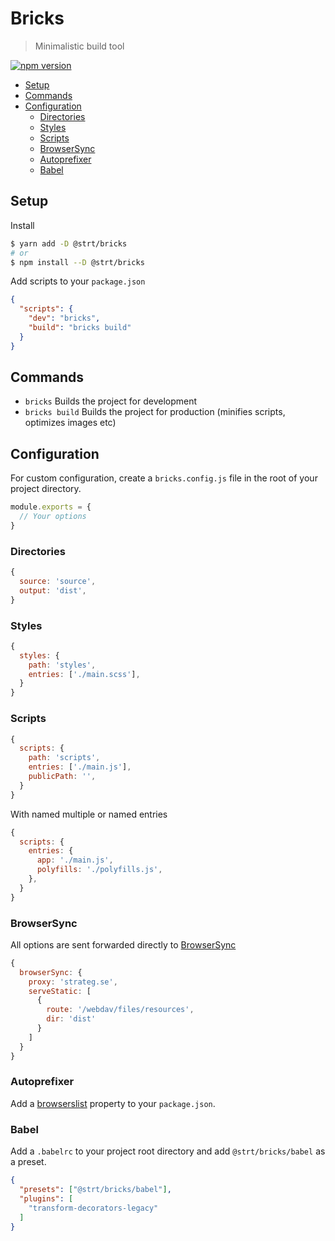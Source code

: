 # Bricks
> Minimalistic build tool

[![npm version](https://badge.fury.io/js/%40strt%2Fbricks.svg)](https://badge.fury.io/js/%40strt%2Fbricks)

<!-- START doctoc generated TOC please keep comment here to allow auto update -->
<!-- DON'T EDIT THIS SECTION, INSTEAD RE-RUN doctoc TO UPDATE -->

- [Setup](#setup)
- [Commands](#commands)
- [Configuration](#configuration)
  - [Directories](#directories)
  - [Styles](#styles)
  - [Scripts](#scripts)
  - [BrowserSync](#browsersync)
  - [Autoprefixer](#autoprefixer)
  - [Babel](#babel)

<!-- END doctoc generated TOC please keep comment here to allow auto update -->

## Setup

Install
```bash
$ yarn add -D @strt/bricks
# or
$ npm install --D @strt/bricks 
```

Add scripts to your `package.json` 
```json
{
  "scripts": {
    "dev": "bricks",
    "build": "bricks build"
  }
}
```

## Commands
- `bricks` Builds the project for development 
- `bricks build` Builds the project for production (minifies scripts, optimizes images etc)

## Configuration
For custom configuration, create a `bricks.config.js` file in the root of your project directory. 

```javascript
module.exports = {
  // Your options
}
```

### Directories
```javascript
{
  source: 'source',
  output: 'dist',
}
```

### Styles
```javascript
{
  styles: {
    path: 'styles',
    entries: ['./main.scss'],
  }
}
```

### Scripts
```javascript
{
  scripts: {
    path: 'scripts',
    entries: ['./main.js'],
    publicPath: '', 
  }
}
```

With named multiple or named entries
```javascript
{
  scripts: {
    entries: {
      app: './main.js',
      polyfills: './polyfills.js',
    },
  }
}
```

### BrowserSync
All options are sent forwarded directly to [BrowserSync](https://www.browsersync.io/docs/options)
```javascript
{
  browserSync: {
    proxy: 'strateg.se',
    serveStatic: [
      {
        route: '/webdav/files/resources',
        dir: 'dist'
      }
    ]
  }
}
```

### Autoprefixer
Add a [browserslist](https://github.com/ai/browserslist) property to your `package.json`.

### Babel
Add a `.babelrc` to your project root directory and add `@strt/bricks/babel` as a preset. 

```json
{
  "presets": ["@strt/bricks/babel"],
  "plugins": [
    "transform-decorators-legacy"
  ]
}
```
